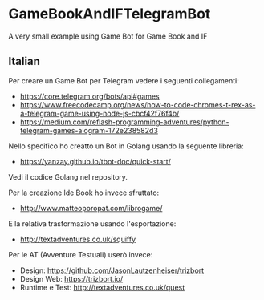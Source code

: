 # GameBookAndIFTelegramBot
A very small example using Game Bot for Game Book and IF

## Italian

Per creare un Game Bot per Telegram vedere i seguenti collegamenti:

* https://core.telegram.org/bots/api#games
* https://www.freecodecamp.org/news/how-to-code-chromes-t-rex-as-a-telegram-game-using-node-js-cbcf42f76f4b/
* https://medium.com/reflash-programming-adventures/python-telegram-games-aiogram-172e238582d3

Nello specifico ho creatto un Bot in Golang usando la seguente libreria:

* https://yanzay.github.io/tbot-doc/quick-start/

Vedi il codice Golang nel repository.

Per la creazione lde Book ho invece sfruttato:

* http://www.matteoporopat.com/librogame/

E la relativa trasformazione usando l'esportazione: 

* http://textadventures.co.uk/squiffy

Per le AT (Avventure Testuali) userò invece:

* Design: https://github.com/JasonLautzenheiser/trizbort
* Design Web: https://trizbort.io/
* Runtime e Test: http://textadventures.co.uk/quest
